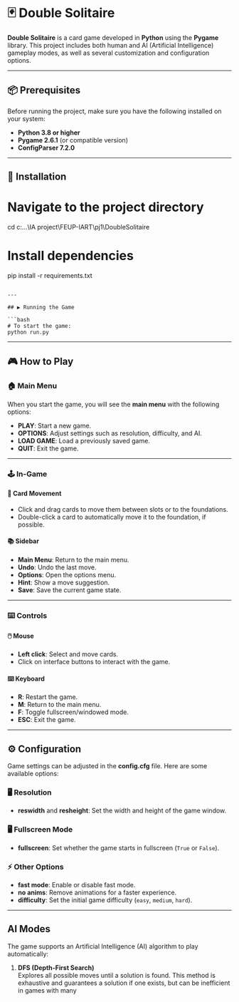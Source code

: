 # 🃏 Double Solitaire

**Double Solitaire** is a card game developed in **Python** using the **Pygame** library. This project includes both human and AI (Artificial Intelligence) gameplay modes, as well as several customization and configuration options.

---

## 📦 Prerequisites

Before running the project, make sure you have the following installed on your system:

- **Python 3.8 or higher**
- **Pygame 2.6.1** (or compatible version)
- **ConfigParser 7.2.0**

---

## 🚀 Installation

# Navigate to the project directory
cd c:...\IA project\FEUP-IART\pj1\DoubleSolitaire

# Install dependencies
pip install -r requirements.txt
```

---

## ▶️ Running the Game

```bash
# To start the game:
python run.py
```

---

## 🎮 How to Play

### 🏠 Main Menu

When you start the game, you will see the **main menu** with the following options:

- **PLAY**: Start a new game.
- **OPTIONS**: Adjust settings such as resolution, difficulty, and AI.
- **LOAD GAME**: Load a previously saved game.
- **QUIT**: Exit the game.

---

### 🕹️ In-Game

#### 🎴 Card Movement

- Click and drag cards to move them between slots or to the foundations.
- Double-click a card to automatically move it to the foundation, if possible.

#### 📚 Sidebar

- **Main Menu**: Return to the main menu.
- **Undo**: Undo the last move.
- **Options**: Open the options menu.
- **Hint**: Show a move suggestion.
- **Save**: Save the current game state.

---

### ⌨️ Controls

#### 🖱️ Mouse

- **Left click**: Select and move cards.
- Click on interface buttons to interact with the game.

#### ⌨️ Keyboard

- **R**: Restart the game.
- **M**: Return to the main menu.
- **F**: Toggle fullscreen/windowed mode.
- **ESC**: Exit the game.

---

## ⚙️ Configuration

Game settings can be adjusted in the **config.cfg** file. Here are some available options:

### 🖥️ Resolution

- **reswidth** and **resheight**: Set the width and height of the game window.

### 🖥️ Fullscreen Mode

- **fullscreen**: Set whether the game starts in fullscreen (`True` or `False`).

### ⚡ Other Options

- **fast mode**: Enable or disable fast mode.
- **no anims**: Remove animations for a faster experience.
- **difficulty**: Set the initial game difficulty (`easy`, `medium`, `hard`).

---

## AI Modes

The game supports an Artificial Intelligence (AI) algorithm to play automatically:

1. **DFS (Depth-First Search)**  
   Explores all possible moves until a solution is found. This method is exhaustive and guarantees a solution if one exists, but can be inefficient in games with many
